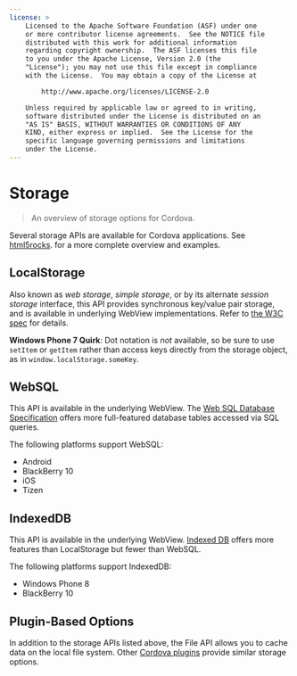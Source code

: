 ```yaml
---
license: >
    Licensed to the Apache Software Foundation (ASF) under one
    or more contributor license agreements.  See the NOTICE file
    distributed with this work for additional information
    regarding copyright ownership.  The ASF licenses this file
    to you under the Apache License, Version 2.0 (the
    "License"); you may not use this file except in compliance
    with the License.  You may obtain a copy of the License at

        http://www.apache.org/licenses/LICENSE-2.0

    Unless required by applicable law or agreed to in writing,
    software distributed under the License is distributed on an
    "AS IS" BASIS, WITHOUT WARRANTIES OR CONDITIONS OF ANY
    KIND, either express or implied.  See the License for the
    specific language governing permissions and limitations
    under the License.
---
```


# Storage

> An overview of storage options for Cordova.

Several storage APIs are available for Cordova applications. 
See
[html5rocks](http://www.html5rocks.com/en/features/storage).
for a more complete overview and examples.

## LocalStorage

Also known as _web storage_, _simple storage_, or by its alternate
_session storage_ interface, this API provides synchronous key/value
pair storage, and is available in underlying WebView implementations.
Refer to [the W3C spec](http://www.w3.org/TR/webstorage/) for details.

__Windows Phone 7 Quirk__: Dot notation is _not_ available, so be sure
to use `setItem` or `getItem` rather than access keys directly from
the storage object, as in `window.localStorage.someKey`.

## WebSQL

This API is available in the underlying WebView.
The [Web SQL Database Specification](http://dev.w3.org/html5/webdatabase/)
offers more full-featured database tables accessed via SQL queries.

The following platforms support WebSQL:

- Android
- BlackBerry 10
- iOS
- Tizen

## IndexedDB

This API is available in the underlying WebView.
[Indexed DB](http://www.w3.org/TR/IndexedDB/) offers more features
than LocalStorage but fewer than WebSQL.

The following platforms support IndexedDB:

- Windows Phone 8
- BlackBerry 10

## Plugin-Based Options

In addition to the storage APIs listed above, the File API allows you
to cache data on the local file system.  Other
[Cordova plugins](http://plugins.cordova.io/) provide similar storage
options.

